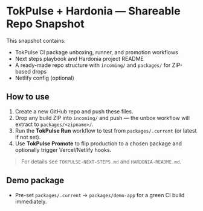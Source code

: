 
# TokPulse + Hardonia — Shareable Repo Snapshot

This snapshot contains:
- TokPulse CI package unboxing, runner, and promotion workflows
- Next steps playbook and Hardonia project README
- A ready-made repo structure with `incoming/` and `packages/` for ZIP-based drops
- Netlify config (optional)

## How to use

1. Create a new GitHub repo and push these files.
2. Drop any build ZIP into `incoming/` and push — the unbox workflow will extract to `packages/<zipname>/`.
3. Run the **TokPulse Run** workflow to test from `packages/.current` (or latest if not set).
4. Use **TokPulse Promote** to flip production to a chosen package and optionally trigger Vercel/Netlify hooks.

> For details see `TOKPULSE-NEXT-STEPS.md` and `HARDONIA-README.md`.


## Demo package
- Pre-set `packages/.current` → `packages/demo-app` for a green CI build immediately.

